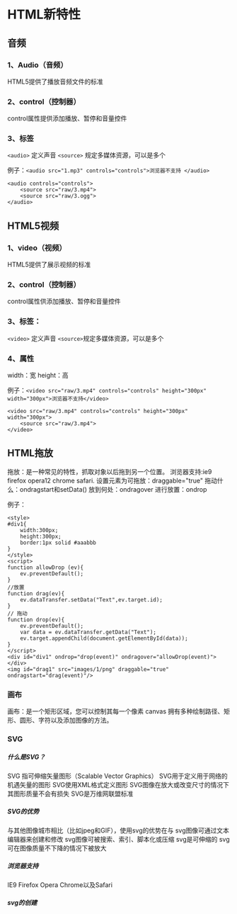 #  HTML新特性

## 音频
### 1、Audio（音频）
HTML5提供了播放音频文件的标准

### 2、control（控制器）
control属性提供添加播放、暂停和音量控件

### 3、标签
`<audio>`  定义声音
`<source>` 规定多媒体资源，可以是多个

例子：`<audio src="1.mp3" controls="controls">浏览器不支持 </audio>`

```
<audio controls="controls">
    <source src="raw/3.mp4">
    <source src="raw/3.ogg">
</audio>
```


## HTML5视频
### 1、video（视频）
HTML5提供了展示视频的标准
### 2、control（控制器）
control属性供添加播放、暂停和音量控件
### 3、标签：
`<video>` 定义声音
`<source>`规定多媒体资源，可以是多个

###  4、属性
width：宽
height：高

例子：`<video src="raw/3.mp4" controls="controls" height="300px" width="300px">浏览器不支持</video>`
```
<video src="raw/3.mp4" controls="controls" height="300px" width="300px">
    <source src="raw/3.mp4">
</video>
```

## HTML拖放
拖放：是一种常见的特性，抓取对象以后拖到另一个位置。
浏览器支持:ie9 firefox opera12 chrome safari.
设置元素为可拖放：draggable="true"
拖动什么：ondragstart和setData()
放到何处：ondragover
进行放置：ondrop

例子：
```
<style>
#div1{
    width:300px;
    height:300px;
    border:1px solid #aaabbb
}
</style>
<script>
function allowDrop (ev){
    ev.preventDefault();
}
//放置
function drag(ev){
    ev.dataTransfer.setData("Text",ev.target.id);
}
// 拖动
function drop(ev){
    ev.preventDefault();
    var data = ev.dataTransfer.getData("Text");
    ev.target.appendChild(document.getElementById(data));
}
</script>
<div id="div1" ondrop="drop(event)" ondragover="allowDrop(event)">
</div>
<img id="drag1" src="images/1/png" draggable="true" ondragstart="drag(event)"/>
```


### 画布
画布：是一个矩形区域，您可以控制其每一个像素
canvas 拥有多种绘制路径、矩形、圆形、字符以及添加图像的方法。

### SVG
##### 什么是SVG？
SVG 指可伸缩矢量图形（Scalable Vector Graphics）
SVG用于定义用于网络的机遇矢量的图形
SVG使用XML格式定义图形
SVG图像在放大或改变尺寸的情况下其图形质量不会有损失
SVG是万维网联盟标准
##### SVG的优势
与其他图像城市相比（比如jpeg和GIF），使用svg的优势在与
svg图像可通过文本编辑器来创建和修改
svg图像可被搜索、索引、脚本化或压缩
svg是可伸缩的
svg可在图像质量不下降的情况下被放大
##### 浏览器支持
IE9 Firefox Opera Chrome以及Safari 

##### svg的创建
<svg viewbox="0 0 120 120" version="1.1" xmls="http://www.w3.org/2000/svg">
<cricle cx=""/>
</svg>
